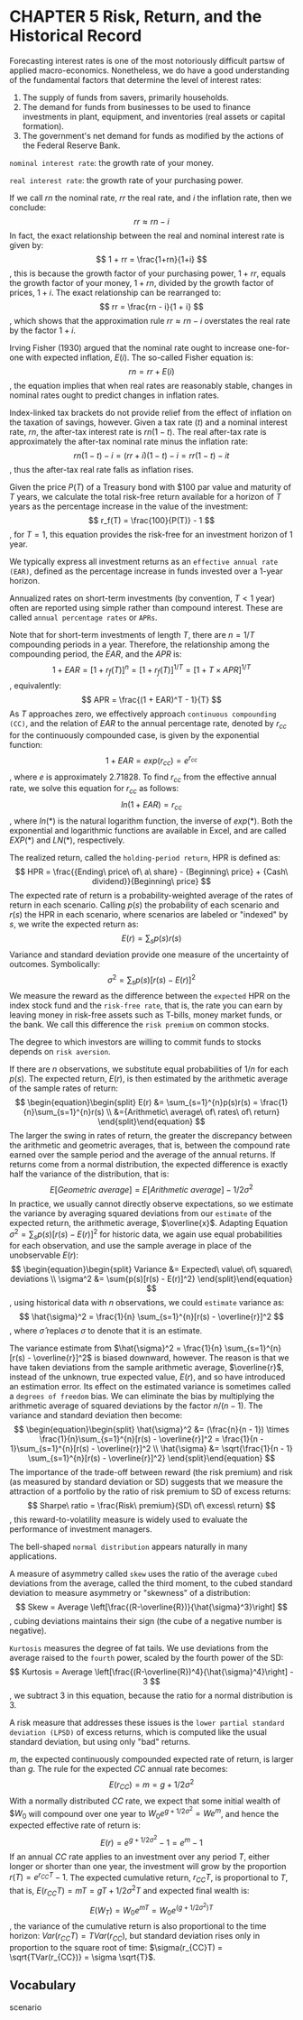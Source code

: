 # CHAPTER 5 Risk, Return, and the Historical Record



Forecasting interest rates is one of the most notoriously difficult partsw of applied macro-economics. Nonetheless, we do have a good understanding of the fundamental factors that determine the level of interest rates:

1. The supply of funds from savers, primarily households.
2. The demand for funds from businesses to be used to finance investments in plant, equipment, and inventories (real assets or capital formation).
3. The government's net demand for funds as modified by the actions of the Federal Reserve Bank.

`nominal interest rate`: the growth rate of your money.

`real interest rate`: the growth rate of your purchasing power. 

If we call $rn$ the nominal rate, $rr$ the real rate, and $i$ the inflation rate, then we conclude:
$$
rr \approx rn - i
$$
In fact, the exact relationship between the real and nominal interest rate is given by:
$$
1 + rr = \frac{1+rn}{1+i}
$$
, this is because the growth factor of your purchasing power, $1 + rr$, equals the growth factor of your money, $1 + rn$, divided by the growth factor of prices, $1 + i$. The exact relationship can be rearranged to:
$$
rr = \frac{rn - i}{1 + i}
$$
, which shows that the approximation rule $rr \approx rn - i$ overstates the real rate by the factor $1 + i$​.

Irving Fisher (1930) argued that the nominal rate ought to increase one-for-one with expected inflation, $E(i)$. The so-called Fisher equation is:
$$
rn = rr + E(i)
$$
, the equation implies that when real rates are reasonably stable, changes in nominal rates ought to predict changes in inflation rates.

Index-linked tax brackets do not provide relief from the effect of inflation on the taxation of savings, however. Given a tax rate $(t)$ and a nominal interest rate, $rn$, the after-tax interest rate is $rn(1 - t)$. The real after-tax rate is approximately the after-tax nominal rate minus the inflation rate:
$$
rn(1 - t) - i = (rr + i)(1 - t) - i = rr(1 - t) - it
$$
, thus the after-tax real rate falls as inflation rises.

Given the price $P(T)$ of a Treasury bond with \$100 par value and maturity of $T$ years, we calculate the total risk-free return available for a horizon of $T$ years as the percentage increase in the value of the investment:
$$
r_f(T) = \frac{100}{P(T)} - 1
$$
, for $T = 1$​, this equation provides the risk-free for an investment horizon of 1 year.

We typically express all investment returns as an `effective annual rate (EAR)`, defined as the percentage increase in funds invested over a 1-year horizon.

Annualized rates on short-term investments (by convention, $T < 1$​ year) often are reported using simple rather than compound interest. These are called `annual percentage rates` or `APRs`.

Note that for short-term investments of length $T$, there are $n = 1 / T$ compounding periods in a year. Therefore, the relationship among the compounding period, the $EAR$, and the $APR$ is:
$$
1 + EAR = [1 + r_f(T)]^n = [1 + r_f(T)]^{1/T} = [1 + T \times APR]^{1/T}
$$
, equivalently:
$$
APR = \frac{(1 + EAR)^T - 1}{T}
$$
As $T$ approaches zero, we effectively approach `continuous compounding (CC)`, and the relation of $EAR$ to the annual percentage rate, denoted by $r_{cc}$ for the continuously compounded case, is given by the exponential function:
$$
1 + EAR = exp(r_{cc}) = e^{r_{cc}}
$$
, where $e$ is approximately 2.71828. To find $r_{cc}$ from the effective annual rate, we solve this equation for $r_{cc}$ as follows:
$$
ln(1 + EAR) = r_{cc}
$$
, where $ln(*)$ is the natural logarithm function, the inverse of $exp(*)$. Both the exponential and logarithmic functions are available in Excel, and are called $EXP(*)$ and $LN(*)$, respectively.

The realized return, called the `holding-period return`, HPR is defined as:
$$
HPR = \frac{{Ending\ price\ of\ a\ share} - {Beginning\ price} + {Cash\ dividend}}{Beginning\ price}
$$
The expected rate of return is a probability-weighted average of the rates of return in each scenario. Calling $p(s)$ the probability of each scenario and $r(s)$ the HPR in each scenario, where scenarios are labeled or "indexed" by $s$, we write the expected return as:
$$
E(r) = \sum_{s}{p(s)}{r(s)}
$$
Variance and standard deviation provide one measure of the uncertainty of outcomes. Symbolically:
$$
\sigma^2 = \sum_{s}{p(s)[r(s) - E(r)]^2}
$$
We measure the reward as the difference between the `expected` HPR on the index stock fund and the `risk-free rate`, that is, the rate you can earn by leaving money in risk-free assets such as T-bills, money market funds, or the bank. We call this difference the `risk premium` on common stocks.

The degree to which investors are willing to commit funds to stocks depends on `risk aversion`.

If there are $n$ observations, we substitute equal probabilities of $1/n$ for each $p(s)$. The expected return, $E(r)$, is then estimated by the arithmetic average of the sample rates of return:
$$
\begin{equation}\begin{split}
E(r) &= \sum_{s=1}^{n}p(s)r(s) = \frac{1}{n}\sum_{s=1}^{n}r(s) \\
&={Arithmetic\ average\ of\ rates\ of\ return}
\end{split}\end{equation}
$$
The larger the swing in rates of return, the greater the discrepancy between the arithmetic and geometric averages, that is, between the compound rate earned over the sample period and the average of the annual returns. If returns come from a normal distribution, the expected difference is exactly half the variance of the distribution, that is:
$$
E[Geometric\ average] = E[Arithmetic\ average] - 1/2\sigma^2
$$
In practice, we usually cannot directly observe expectations, so we estimate the variance by averaging squared deviations from our `estimate` of the expected return, the arithmetic average, $\overline{x}$. Adapting Equation $\sigma^2 = \sum_{s}{p(s)[r(s) - E(r)]^2}$ for historic data, we again use equal probabilities for each observation, and use the sample average in place of the unobservable $E(r)$:
$$
\begin{equation}\begin{split}
Variance &= Expected\ value\ of\ squared\ deviations \\
\sigma^2 &= \sum{p(s)[r(s) - E(r)]^2} 
\end{split}\end{equation}
$$
, using historical data with $n$ observations, we could `estimate` variance as:
$$
\hat{\sigma}^2 = \frac{1}{n} \sum_{s=1}^{n}[r(s) - \overline{r}]^2
$$
, where $\hat{\sigma}$ replaces $\sigma$ to denote that it is an estimate.

The variance estimate from $\hat{\sigma}^2 = \frac{1}{n} \sum_{s=1}^{n}[r(s) - \overline{r}]^2$ is biased downward, however. The reason is that we have taken deviations from the sample arithmetic average, $\overline{r}$, instead of the unknown, true expected value, $E(r)$, and so have introduced an estimation error. Its effect on the estimated variance is sometimes called a `degrees of freedom` bias. We can eliminate the bias by multiplying the arithmetic average of squared deviations by the factor $n/(n - 1)$. The variance and standard deviation then become:
$$
\begin{equation}\begin{split}
\hat{\sigma}^2 &= (\frac{n}{n - 1}) \times \frac{1}{n}\sum_{s=1}^{n}[r(s) - \overline{r}]^2 = \frac{1}{n - 1}\sum_{s=1}^{n}[r(s) - \overline{r}]^2 \\
\hat{\sigma} &= \sqrt{\frac{1}{n - 1} \sum_{s=1}^{n}[r(s) - \overline{r}]^2}
\end{split}\end{equation}
$$
The importance of the trade-off between reward (the risk premium) and risk (as measured by standard deviation or SD) suggests that we measure the attraction of a portfolio by the ratio of risk premium to SD of excess returns:
$$
Sharpe\ ratio = \frac{Risk\ premium}{SD\ of\ excess\ return}
$$
, this reward-to-volatility measure is widely used to evaluate the performance of investment managers.

The bell-shaped `normal distribution` appears naturally in many applications.

A measure of asymmetry called `skew` uses the ratio of the average `cubed` deviations from the average, called the third moment, to the cubed standard deviation to measure asymmetry or "skewness" of a distribution:
$$
Skew = Average \left[\frac{(R-\overline{R})}{\hat{\sigma}^3}\right]
$$
, cubing deviations maintains their sign (the cube of a negative number is negative).

`Kurtosis` measures the degree of fat tails. We use deviations from the average raised to the `fourth` power, scaled by the fourth power of the SD:
$$
Kurtosis = Average \left[\frac{(R-\overline{R})^4}{\hat{\sigma}^4}\right] - 3
$$
, we subtract 3 in this equation, because the ratio for a normal distribution is 3.

A risk measure that addresses these issues is the `lower partial standard deviation (LPSD)` of excess returns, which is computed like the usual standard deviation, but using only "bad" returns.

$m$, the expected continuously compounded expected rate of return, is larger than $g$. The rule for the expected $CC$ annual rate becomes:
$$
E(r_{CC}) = m = g + 1/2\sigma^2
$$
With a normally distributed $CC$ rate, we expect that some initial wealth of $\$W_0$ will compound over one year to $W_0e^{g+1/2\sigma^2} = We^m$, and hence the expected effective rate of return is:
$$
E(r) = e^{g+1/2\sigma^2} - 1 = e^m - 1
$$
If an annual $CC$ rate applies to an investment over any period $T$, either longer or shorter than one year, the investment will grow by the proportion $r(T) = e^{r_{CC}T} - 1$. The expected cumulative return, $r_{CC}T$, is proportional to $T$, that is, $E(r_{CC}T) = mT = gT + 1/2 \sigma^2 T$ and expected final wealth is:
$$
E(W_T) = W_0 e^{mT} = W_0 e^{(g+1/2\sigma^2)T}
$$
, the variance of the cumulative return is also proportional to the time horizon: $Var(r_{CC}T) = TVar(r_{CC})$, but standard deviation rises only in proportion to the square root of time: $\sigma(r_{CC}T) = \sqrt{TVar(r_{CC})} = \sigma \sqrt{T}$.



## Vocabulary

scenario
